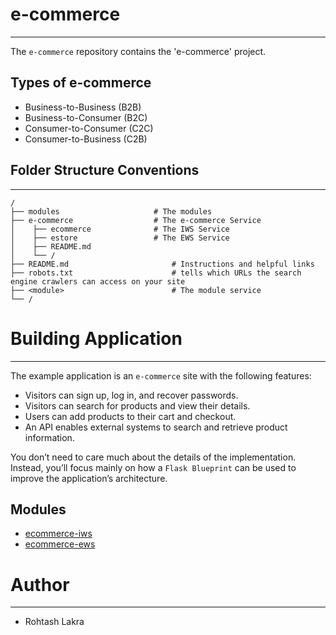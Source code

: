 # e-commerce

---

The ```e-commerce``` repository contains the 'e-commerce' project.

## Types of e-commerce
- Business-to-Business (B2B)
- Business-to-Consumer (B2C)
- Consumer-to-Consumer (C2C)
- Consumer-to-Business (C2B)

## Folder Structure Conventions

---

```
/
├── modules                     # The modules
├── e-commerce                  # The e-commerce Service
│    ├── ecommerce              # The IWS Service
│    ├── estore                 # The EWS Service
│    ├── README.md
│    └── /
├── README.md                       # Instructions and helpful links
├── robots.txt                      # tells which URLs the search engine crawlers can access on your site
├── <module>                        # The module service
└── /
```


# Building Application

---

The example application is an ```e-commerce``` site with the following features:

- Visitors can sign up, log in, and recover passwords.
- Visitors can search for products and view their details.
- Users can add products to their cart and checkout.
- An API enables external systems to search and retrieve product information.

You don’t need to care much about the details of the implementation. 
Instead, you’ll focus mainly on how a ```Flask Blueprint``` can be used to improve the application’s architecture.


## Modules

- [ecommerce-iws](./ecommerce/README.md)
- [ecommerce-ews](./ewebapp/README.md)



# Author

---

- Rohtash Lakra
